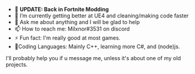 - 🔭 <b>UPDATE: Back in Fortnite Modding</b>
- 🌱 I’m currently getting better at UE4 and cleaning/making code faster
- 💬 Ask me about anything and I will be glad to help
- 📫 How to reach me: Milxnor#3531 on discord
- ⚡ Fun fact: I'm really good at most games.
- 🎉Coding Languages: Mainly C++, learning more C#, and (node)js.

I'll probably help you if u message me, unless it's about one of my old projects.
<br><br>
